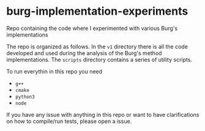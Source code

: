 # burg-implementation-experiments
Repo containing the code where I experimented with various Burg's implementations

The repo is organized as follows.
In the `v1` directory there is all the code developed and used during the analysis of the Burg's method implementations.
The `scripts` directory contains a series of utility scripts.

To run everythin in this repo you need
- `g++`
- `cmake`
- `python3`
- `node`

If you have any issue with anything in this repo or want to have clarifications on how to compile/run tests, please open a issue.